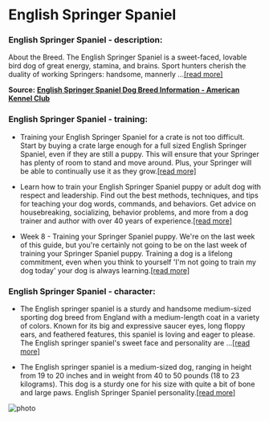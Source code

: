 # English Springer Spaniel

### English Springer Spaniel - description:

About the Breed. The English Springer Spaniel is a sweet-faced, lovable bird dog of great energy, stamina, and brains. Sport hunters cherish the duality of working Springers: handsome, mannerly ...[\[read more\]](https://www.akc.org/dog-breeds/English-springer-spaniel/)

**Source:** __[English Springer Spaniel Dog Breed Information - American Kennel Club](https://www.akc.org/dog-breeds/English-springer-spaniel/)__

### English Springer Spaniel - training:

* Training your English Springer Spaniel for a crate is not too difficult. Start by buying a crate large enough for a full sized English Springer Spaniel, even if they are still a puppy. This will ensure that your Springer has plenty of room to stand and move around. Plus, your Springer will be able to continually use it as they grow.[\[read more\]](https://www.wikihow.com/Train-English-Springer-Spaniels)

* Learn how to train your English Springer Spaniel puppy or adult dog with respect and leadership. Find out the best methods, techniques, and tips for teaching your dog words, commands, and behaviors. Get advice on housebreaking, socializing, behavior problems, and more from a dog trainer and author with over 40 years of experience.[\[read more\]](https://www.yourpurebredpuppy.com/training/englishspringerspaniels.html)

* Week 8 - Training your Springer Spaniel puppy. We're on the last week of this guide, but you're certainly not going to be on the last week of training your Springer Spaniel puppy. Training a dog is a lifelong commitment, even when you think to yourself 'I'm not going to train my dog today' your dog is always learning.[\[read more\]](https://zigzag.dog/en-us/blog/puppy-training/breed-specific/how-to-train-a-springer-spaniel-puppy/)

### English Springer Spaniel - character:

* The English springer spaniel is a sturdy and handsome medium-sized sporting dog breed from England with a medium-length coat in a variety of colors. Known for its big and expressive saucer eyes, long floppy ears, and feathered features, this spaniel is loving and eager to please. The English springer spaniel's sweet face and personality are ...[\[read more\]](https://www.thesprucepets.com/english-springer-spaniel-dog-breed-profile-4780316)

* The English springer spaniel is a medium-sized dog, ranging in height from 19 to 20 inches and in weight from 40 to 50 pounds (18 to 23 kilograms). This dog is a sturdy one for his size with quite a bit of bone and large paws. English Springer Spaniel personality.[\[read more\]](https://www.hillspet.com/dog-care/dog-breeds/english-springer-spaniel)

![photo](https://www.alcazar.in/UserUploads/Editted-Images/JhMpTe7BjRioSquMRNjX.jpg)